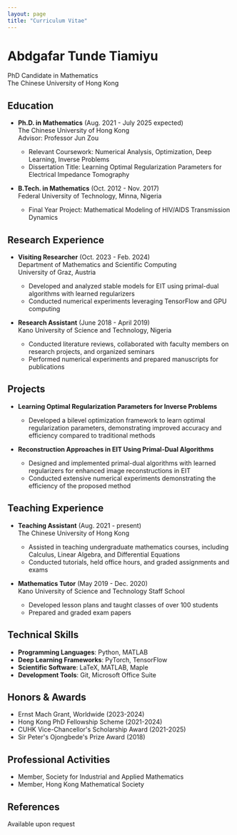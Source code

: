 ```yaml
---
layout: page
title: "Curriculum Vitae"
---
```


# Abdgafar Tunde Tiamiyu
PhD Candidate in Mathematics  
The Chinese University of Hong Kong

## Education
- **Ph.D. in Mathematics** (Aug. 2021 - July 2025 expected)  
  The Chinese University of Hong Kong  
  Advisor: Professor Jun Zou  
  - Relevant Coursework: Numerical Analysis, Optimization, Deep Learning, Inverse Problems
  - Dissertation Title: Learning Optimal Regularization Parameters for Electrical Impedance Tomography

- **B.Tech. in Mathematics** (Oct. 2012 - Nov. 2017)  
  Federal University of Technology, Minna, Nigeria  
  - Final Year Project: Mathematical Modeling of HIV/AIDS Transmission Dynamics

## Research Experience
- **Visiting Researcher** (Oct. 2023 - Feb. 2024)  
  Department of Mathematics and Scientific Computing  
  University of Graz, Austria
  - Developed and analyzed stable models for EIT using primal-dual algorithms with learned regularizers
  - Conducted numerical experiments leveraging TensorFlow and GPU computing

- **Research Assistant** (June 2018 - April 2019)  
  Kano University of Science and Technology, Nigeria
  - Conducted literature reviews, collaborated with faculty members on research projects, and organized seminars
  - Performed numerical experiments and prepared manuscripts for publications

## Projects
- **Learning Optimal Regularization Parameters for Inverse Problems**
  - Developed a bilevel optimization framework to learn optimal regularization parameters, demonstrating improved accuracy and efficiency compared to traditional methods

- **Reconstruction Approaches in EIT Using Primal-Dual Algorithms**
  - Designed and implemented primal-dual algorithms with learned regularizers for enhanced image reconstructions in EIT
  - Conducted extensive numerical experiments demonstrating the efficiency of the proposed method

## Teaching Experience
- **Teaching Assistant** (Aug. 2021 - present)  
  The Chinese University of Hong Kong
  - Assisted in teaching undergraduate mathematics courses, including Calculus, Linear Algebra, and Differential Equations
  - Conducted tutorials, held office hours, and graded assignments and exams

- **Mathematics Tutor** (May 2019 - Dec. 2020)  
  Kano University of Science and Technology Staff School
  - Developed lesson plans and taught classes of over 100 students
  - Prepared and graded exam papers

## Technical Skills
- **Programming Languages**: Python, MATLAB
- **Deep Learning Frameworks**: PyTorch, TensorFlow
- **Scientific Software**: LaTeX, MATLAB, Maple
- **Development Tools**: Git, Microsoft Office Suite

## Honors & Awards
- Ernst Mach Grant, Worldwide (2023-2024)
- Hong Kong PhD Fellowship Scheme (2021-2024)
- CUHK Vice-Chancellor's Scholarship Award (2021-2025)
- Sir Peter's Ojongbede's Prize Award (2018)

## Professional Activities
- Member, Society for Industrial and Applied Mathematics
- Member, Hong Kong Mathematical Society

## References
Available upon request
